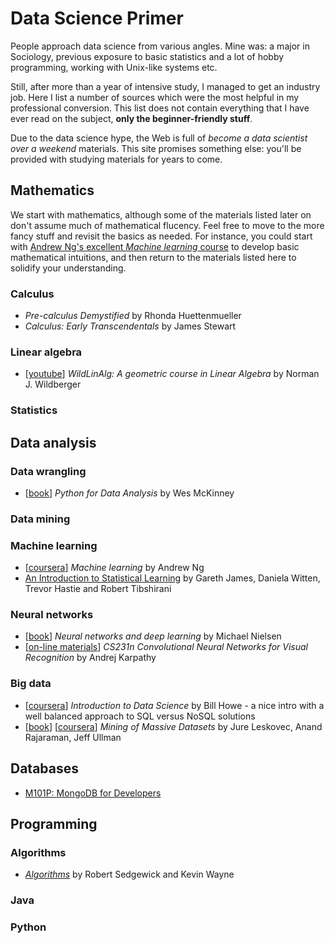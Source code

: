# Data Science Primer

People approach data science from various angles. Mine was: a major in Sociology, previous exposure to basic statistics and a lot of hobby programming, working with Unix-like systems etc.

Still, after more than a year of intensive study, I managed to get an industry job. Here I list a number of sources which were the most helpful in my professional conversion. This list does not contain everything that I have ever read on the subject, **only the beginner-friendly stuff**.

Due to the data science hype, the Web is full of _become a data scientist over a weekend_ materials. This site promises something else: you'll be provided with studying materials for years to come.

## Mathematics

We start with mathematics, although some of the materials listed later on don't assume much of mathematical flucency. Feel free to move to the more fancy stuff and revisit the basics as needed. For instance, you could start with [Andrew Ng's excellent _Machine learning_ course](https://www.coursera.org/learn/machine-learning/) to develop basic mathematical intuitions, and then return to the materials listed here to solidify your understanding.

### Calculus

* _Pre-calculus Demystified_ by Rhonda Huettenmueller
* _Calculus: Early Transcendentals_ by James Stewart

### Linear algebra

* \[[youtube](https://www.youtube.com/playlist?list=PL01A21B9E302D50C1)\] _WildLinAlg: A geometric course in Linear Algebra_ by Norman J. Wildberger

### Statistics


## Data analysis

### Data wrangling

* \[[book](http://shop.oreilly.com/product/0636920023784.do)\] _Python for Data Analysis_ by Wes McKinney

### Data mining

### Machine learning

* \[[coursera](https://www.coursera.org/learn/machine-learning/)\] _Machine learning_ by Andrew Ng
* [An Introduction to Statistical Learning](http://www-bcf.usc.edu/~gareth/ISL/) by Gareth James, Daniela Witten, Trevor Hastie and Robert Tibshirani

### Neural networks

* \[[book](http://neuralnetworksanddeeplearning.com/)\] _Neural networks and deep learning_ by Michael Nielsen
* \[[on-line materials](http://cs231n.github.io/)\] _CS231n Convolutional Neural Networks for Visual Recognition_ by Andrej Karpathy

### Big data

* \[[coursera](https://www.coursera.org/course/datasci)\] _Introduction to Data Science_ by Bill Howe - a nice intro with a well balanced approach to SQL versus NoSQL solutions
* \[[book](http://www.mmds.org/)\] \[[coursera](https://www.coursera.org/course/mmds)\] _Mining of Massive Datasets_ by Jure Leskovec, Anand Rajaraman, Jeff Ullman



## Databases

* [M101P: MongoDB for Developers](https://university.mongodb.com/courses/M101P/about)


## Programming

### Algorithms

* [_Algorithms_](http://algs4.cs.princeton.edu/home/) by Robert Sedgewick and Kevin Wayne

### Java


### Python



